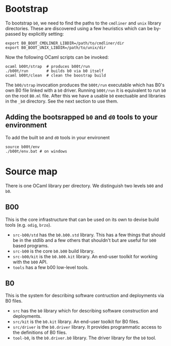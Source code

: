 # Bootstrap

To bootstrap `b0`, we need to find the paths to the `cmdliner` and
`unix` library directories. These are discovered using a few heuristics 
which can be by-passed by explicitly setting:

```
export B0_BOOT_CMDLINER_LIBDIR=/path/to/cmdliner/dir
export B0_BOOT_UNIX_LIBDIR=/path/to/unix/dir
```

Now the following OCaml scripts can be invoked:

```
ocaml b00t/strap  # produces b00t/run
./b00t/run        # builds b0 via b0 itself
ocaml b00t/clean  # clean the boostrap build
```

The `b00/strap` invocation produces the `b00t/run` executable which
has B0's own B0 file linked with a `b0` driver. Running `b00t/run` it
is equivalent to run `b0` on the root `B0.ml` file. After this we have
a usable `b0` exectuable and libraries in the `_b0` directory.  See
the next section to use them.

## Adding the bootsrapped `b0` and `d0` tools to your environment

To add the built `b0` and `d0` tools in your environent

```
source b00t/env
./b00t/env.bat # on windows
```

# Source map

There is one OCaml library per directory. We distinguish two levels
`b00` and `b0`.

## B00

This is the core infrastructure that can be used on its own to devise
build tools (e.g. `odig`, `brzo`).

* `src-b00/std` has the `b0.b00.std` library. This has a few things that 
  should be in the stdlib and a few others that shouldn't but are useful 
  for `b00` based programs.
* `src-b00` is the core `b0.b00` build library.
* `src-b00/kit` is the `b0.b00.kit` library. An end-user toolkit for working
   with the `b00` API.
* `tools` has a few b00 low-level tools. 

## B0 

This is the system for describing software contruction and deployments
via B0 files.

* `src` has the `b0` library which for describing software construction 
  and deployments.
* `src/kit` is the `b0.kit` library. An end-user toolkit for B0 files. 
* `src/driver` is the `b0.driver` library. It provides programmatic
  access to the definitions of B0 files.
* `tool-b0`, is the `b0.driver.b0` library. The driver library
  for the `b0` tool.





